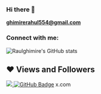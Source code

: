 ### Hi there 👋
 
**ghimirerahul554@gmail.com**
<h3 align="left">Connect with me:</h3>
 
![Raulghimire's GitHub stats](https://github-readme-stats.vercel.app/api?username=Rahulghimire&show_icons=true&theme=radical)
 
## ❤ Views and Followers
<a href="https://github.com/Rahulghimire/github-profile-views-counter">
<img src="https://komarev.com/ghpvc/?username=Rahulghimire">
</a>
<a href="https://github.com/Rahulghimire?tab=followers"><img src="https://img.shields.io/github/followers/Rahulghimire?label=Followers&style=social" alt="GitHub Badge"></a>
x.com
 
